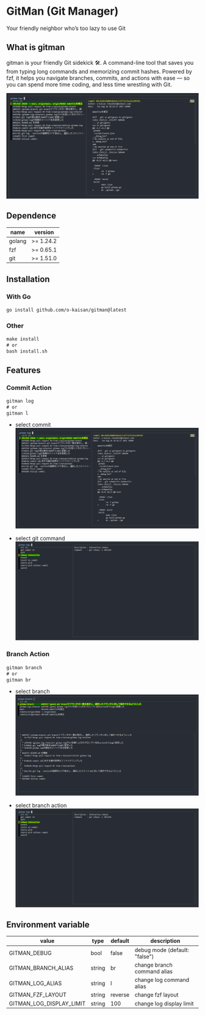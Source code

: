 # GitMan (Git Manager)

Your friendly neighbor who’s too lazy to use Git

## What is gitman

gitman is your friendly Git sidekick 🛠️.
A command-line tool that saves you from typing long commands and memorizing commit hashes.
Powered by fzf, it helps you navigate branches, commits, and actions with ease — so you can spend more time coding, and less time wrestling with Git.

![gitman-log](./demo/gitman-log-demo.png)

## Dependence

| name | version |
| --- | --- |
| golang | >= 1.24.2 |
| fzf | >= 0.65.1 |
| git | >= 1.51.0 |

## Installation

### With Go

```bash
go install github.com/o-kaisan/gitman@latest
```

### Other

```
make install
# or
bash install.sh
```

## Features

### Commit Action

```
gitman log
# or
gitman l
```

- select commit
![gitman-log](./demo/gitman-log-demo.png)

- select git command
![gitman-log-action](./demo/gitman-log-select-action-demo.png)


### Branch Action

```
gitman branch
# or
gitman br
```

- select branch
![gitman-log](./demo/gitman-branch-demo.png)

- select branch action
![gitman-log-action](./demo/gitman-log-select-action-demo.png)


## Environment variable

| value | type | default | description |
| -- | -- | -- | -- |
| GITMAN_DEBUG | bool | false |  debug mode (default: "false") |
| GITMAN_BRANCH_ALIAS | string | br | change branch command alias |
| GITMAN_LOG_ALIAS | string | l | change log command alias|
  GITMAN_FZF_LAYOUT | string | reverse | change fzf layout|
| GITMAN_LOG_DISPLAY_LIMIT | string | 100 |change log display limit|
